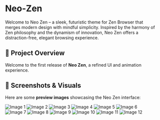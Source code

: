 # Neo-Zen
Welcome to Neo Zen – a sleek, futuristic theme for Zen Browser that merges modern design with mindful simplicity. Inspired by the harmony of Zen philosophy and the dynamism of innovation, Neo Zen offers a distraction-free, elegant browsing experience.


## 📌 Project Overview
Welcome to the first release of **Neo Zen**, a refined UI and animation experience.

## 🌟 Screenshots & Visuals
Here are some **preview images** showcasing the Neo Zen interface:

![Image 1](https://drive.google.com/uc?id=157Ld5Z8ey8Lbc7buKQm2CSQem0dROTau)
![Image 2](https://drive.google.com/uc?id=1-edTS3onvR-NqZLpDpX0ZflQE8rx-BGJ)
![Image 3](https://drive.google.com/uc?id=16na0swKhdK8x6GbRwARSGGROp3JOwLAo)
![Image 4](https://drive.google.com/uc?id=1blau4t1zDEulv4FbMRGOrorqMhBZ0mlQ)
![Image 5](https://drive.google.com/uc?id=11wjSuEZsdL1pW9_DgD4nfyOgnb-wkMu6)
![Image 6](https://drive.google.com/uc?id=1mBgjAiYHn_S0SWN4Pz-AzGeZuPDDt_c9)
![Image 7](https://drive.google.com/uc?id=1QcMFWcpneqL5X4HysCSpISftTTeqFpCN)
![Image 8](https://drive.google.com/uc?id=1H3eIVKCHmVhh2SdIJwqNXfEHfoBqnWLG)
![Image 9](https://drive.google.com/uc?id=1jSuUommeDmANms9c7x1gkmYd_TVxnlJE)
![Image 10](https://drive.google.com/uc?id=1Dmw2evcpuMY3ZjximfRixye-Nap7OLqY)
![Image 11](https://drive.google.com/uc?id=16Y1oGMhz6yC3l5J4qsHGqzT0BB-LkEe2)
![Image 12](https://drive.google.com/uc?id=1pzXY7cxpevHxbw46e_2bNa2AIOeapXKW)
  
